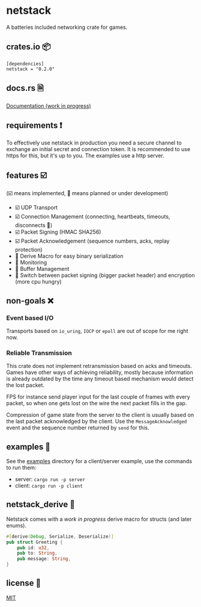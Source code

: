 # netstack

A batteries included networking crate for games.

## crates.io 📦

```
[dependencies]
netstack = "0.2.0"
```

## docs.rs 🗎

[Documentation (work in progress)](https://docs.rs/netstack/)

## requirements ❗

To effectively use netstack in production you need a secure channel to exchange an initial secret and connection token. It is recommended to use https for this, but it's up to you. The examples use a http server.

## features ☑️

(☑️ means implemented, 🚧 means planned or under development)

- ☑️ UDP Transport
- ☑️ Connection Management (connecting, heartbeats, timeouts, disconnects 🚧)
- ☑️ Packet Signing (HMAC SHA256)
- ☑️ Packet Acknowledgement (sequence numbers, acks, replay protection)
- 🚧 Derive Macro for easy binary serialization
- 🚧 Monitoring
- 🚧 Buffer Management
- 🚧 Switch between packet signing (bigger packet header) and encryption (more cpu hungry)

## non-goals ❌

### Event based I/O

Transports based on `io_uring`, `IOCP` or `epoll` are out of scope for me right now.

### Reliable Transmission

This crate does not implement retransmission based on acks and timeouts. Games have other ways of achieving reliability, mostly because information is already outdated by the time any timeout based mechanism would detect the lost packet.

FPS for instance send player input for the last couple of frames with every packet, so when one gets lost on the wire the next packet fills in the gap.

Compression of game state from the server to the client is usually based on the last packet acknowledged by the client. Use the `MessageAcknowledged` event and the sequence number returned by `send` for this.

## examples 🔌

See the [examples](/examples) directory for a client/server example, use the commands to run them:

* server: `cargo run -p server`
* client: `cargo run -p client`

## netstack_derive 🚧

Netstack comes with a _work in progress_ derive macro for structs (and later enums).

```rust
#[derive(Debug, Serialize, Deserialize)]
pub struct Greeting {
    pub id: u32,
    pub to: String,
    pub message: String,
}
```

## license 📃

[MIT](/LICENSE)
